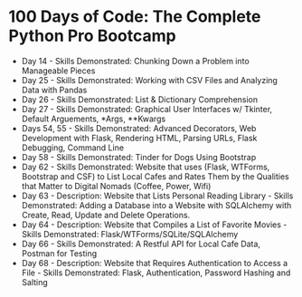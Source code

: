 # 100 Days of Code: The Complete Python Pro Bootcamp


- Day 14 - Skills Demonstrated: Chunking Down a Problem into Manageable Pieces
- Day 25 - Skills Demonstrated: Working with CSV Files and Analyzing Data with Pandas
- Day 26 - Skills Demonstrated: List & Dictionary Comprehension
- Day 27 - Skills Demonstrated: Graphical User Interfaces w/ Tkinter, Default Arguements, *Args, **Kwargs
- Days 54, 55 - Skills Demonstrated: Advanced Decorators, Web Development with Flask, Rendering HTML, Parsing URLs, Flask Debugging, Command Line
- Day 58 - Skills Demonstrated: Tinder for Dogs Using Bootstrap
- Day 62 - Skills Demonstrated: Website that uses (Flask, WTForms, Bootstrap and CSF) to List Local Cafes and Rates Them by the Qualities that Matter to Digital Nomads (Coffee, Power, Wifi)
- Day 63 - Description: Website that Lists Personal Reading Library - Skills Demonstrated: Adding a Database into a Website with SQLAlchemy with Create, Read, Update and Delete Operations.
- Day 64 - Description: Website that Compiles a List of Favorite Movies - Skills Demonstrated: Flask/WTForms/SQLite/SQLAlchemy
- Day 66 - Skills Demonstrated: A Restful API for Local Cafe Data, Postman for Testing
- Day 68 - Description: Website that Requires Authentication to Access a File - Skills Demonstrated: Flask, Authentication, Password Hashing and Salting
